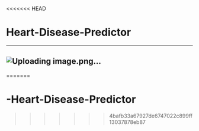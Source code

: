 <<<<<<< HEAD
# Heart-Disease-Predictor

--- 
![Uploading image.png…]()
---
=======
# -Heart-Disease-Predictor
>>>>>>> 4bafb33a67927de6747022c899ff13037878eb87
